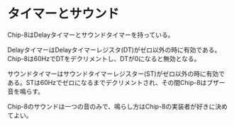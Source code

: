 # タイマーとサウンド

Chip-8はDelayタイマーとサウンドタイマーを持っている。

DelayタイマーはDelayタイマーレジスタ(DT)がゼロ以外の時に有効である。Chip-8は60HzでDTをデクリメントし、DTが0になると無効となる。

サウンドタイマーはサウンドタイマーレジスター(ST)がゼロ以外の時に有効である。STは60Hzでゼロになるまでデクリメントされ、その間Chip-8はブザー音を鳴らす。

Chip-8のサウンドは一つの音のみで、鳴らし方はChip-8の実装者が好きに決めてよい。
